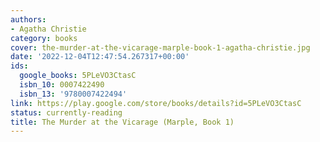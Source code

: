 ```yaml
---
authors:
- Agatha Christie
category: books
cover: the-murder-at-the-vicarage-marple-book-1-agatha-christie.jpg
date: '2022-12-04T12:47:54.267317+00:00'
ids:
  google_books: 5PLeVO3CtasC
  isbn_10: 0007422490
  isbn_13: '9780007422494'
link: https://play.google.com/store/books/details?id=5PLeVO3CtasC
status: currently-reading
title: The Murder at the Vicarage (Marple, Book 1)
---
```

